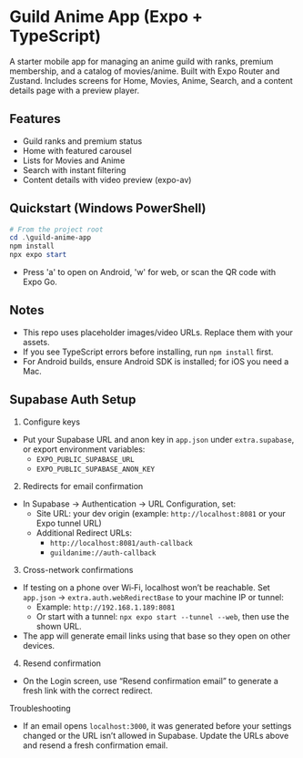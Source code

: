 # Guild Anime App (Expo + TypeScript)

A starter mobile app for managing an anime guild with ranks, premium membership, and a catalog of movies/anime. Built with Expo Router and Zustand. Includes screens for Home, Movies, Anime, Search, and a content details page with a preview player.

## Features
- Guild ranks and premium status
- Home with featured carousel
- Lists for Movies and Anime
- Search with instant filtering
- Content details with video preview (expo-av)

## Quickstart (Windows PowerShell)

```powershell
# From the project root
cd .\guild-anime-app
npm install
npx expo start
```

- Press 'a' to open on Android, 'w' for web, or scan the QR code with Expo Go.

## Notes
- This repo uses placeholder images/video URLs. Replace them with your assets.
- If you see TypeScript errors before installing, run `npm install` first.
- For Android builds, ensure Android SDK is installed; for iOS you need a Mac.

## Supabase Auth Setup

1) Configure keys
- Put your Supabase URL and anon key in `app.json` under `extra.supabase`, or export environment variables:
	- `EXPO_PUBLIC_SUPABASE_URL`
	- `EXPO_PUBLIC_SUPABASE_ANON_KEY`

2) Redirects for email confirmation
- In Supabase → Authentication → URL Configuration, set:
	- Site URL: your dev origin (example: `http://localhost:8081` or your Expo tunnel URL)
	- Additional Redirect URLs:
		- `http://localhost:8081/auth-callback`
		- `guildanime://auth-callback`

3) Cross-network confirmations
- If testing on a phone over Wi‑Fi, localhost won’t be reachable. Set `app.json` → `extra.auth.webRedirectBase` to your machine IP or tunnel:
	- Example: `http://192.168.1.189:8081`
	- Or start with a tunnel: `npx expo start --tunnel --web`, then use the shown URL.
- The app will generate email links using that base so they open on other devices.

4) Resend confirmation
- On the Login screen, use “Resend confirmation email” to generate a fresh link with the correct redirect.

Troubleshooting
- If an email opens `localhost:3000`, it was generated before your settings changed or the URL isn’t allowed in Supabase. Update the URLs above and resend a fresh confirmation email.
